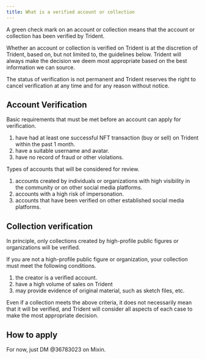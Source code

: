 ```yaml
---
title: What is a verified account or collection
---
```


A green check mark on an account or collection means that the account or collection has been verified by Trident.

Whether an account or collection is verified on Trident is at the discretion of Trident, based on, but not limited to, the guidelines below. Trident will always make the decision we deem most appropriate based on the best information we can source.

The status of verification is not permanent and Trident reserves the right to cancel verification at any time and for any reason without notice.

## Account Verification

Basic requirements that must be met before an account can apply for verification.

1. have had at least one successful NFT transaction (buy or sell) on Trident within the past 1 month.
2. have a suitable username and avatar.
3. have no record of fraud or other violations.

Types of accounts that will be considered for review.

1. accounts created by individuals or organizations with high visibility in the community or on other social media platforms.
2. accounts with a high risk of impersonation.
3. accounts that have been verified on other established social media platforms.

## Collection verification

In principle, only collections created by high-profile public figures or organizations will be verified.

If you are not a high-profile public figure or organization, your collection must meet the following conditions.

1. the creator is a verified account.
2. have a high volume of sales on Trident
3. may provide evidence of original material, such as sketch files, etc.

Even if a collection meets the above criteria, it does not necessarily mean that it will be verified, and Trident will consider all aspects of each case to make the most appropriate decision.

## How to apply

For now, just DM @36783023 on Mixin.

